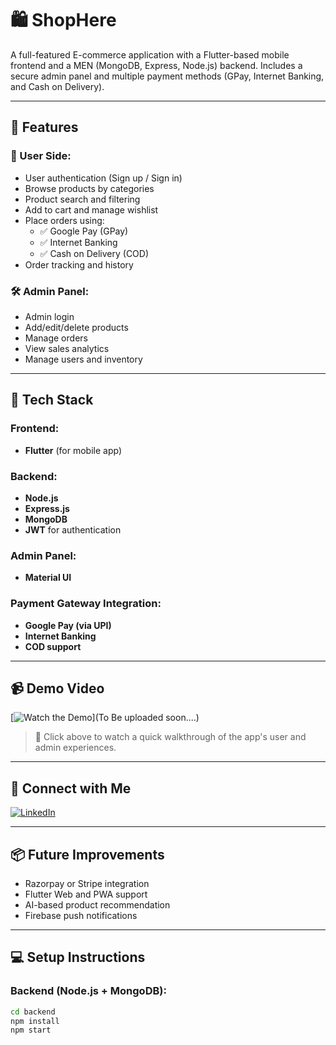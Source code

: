 # 🛍️ ShopHere

A full-featured E-commerce application with a Flutter-based mobile frontend and a MEN (MongoDB, Express, Node.js) backend. Includes a secure admin panel and multiple payment methods (GPay, Internet Banking, and Cash on Delivery).

---

## 🚀 Features

### 👤 User Side:
- User authentication (Sign up / Sign in)
- Browse products by categories
- Product search and filtering
- Add to cart and manage wishlist
- Place orders using:
  - ✅ Google Pay (GPay)
  - ✅ Internet Banking
  - ✅ Cash on Delivery (COD)
- Order tracking and history

### 🛠️ Admin Panel:
- Admin login
- Add/edit/delete products
- Manage orders
- View sales analytics
- Manage users and inventory

---

## 📱 Tech Stack

### Frontend:
- **Flutter** (for mobile app)

### Backend:
- **Node.js**
- **Express.js**
- **MongoDB**
- **JWT** for authentication

### Admin Panel:
- **Material UI**

### Payment Gateway Integration:
- **Google Pay (via UPI)**
- **Internet Banking**
- **COD support**

---

## 📹 Demo Video

[![Watch the Demo](https://img.youtube.com/vi/your-video-id-here/0.jpg)](To Be uploaded soon....)

> 🔗 Click above to watch a quick walkthrough of the app's user and admin experiences.

---

## 🔗 Connect with Me

[![LinkedIn](https://img.shields.io/badge/Connect%20on-LinkedIn-blue)](https://www.linkedin.com/in/satyajit-panda-03b549265/)

---

## 📦 Future Improvements

- Razorpay or Stripe integration
- Flutter Web and PWA support
- AI-based product recommendation
- Firebase push notifications

---

## 💻 Setup Instructions

### Backend (Node.js + MongoDB):

```bash
cd backend
npm install
npm start

